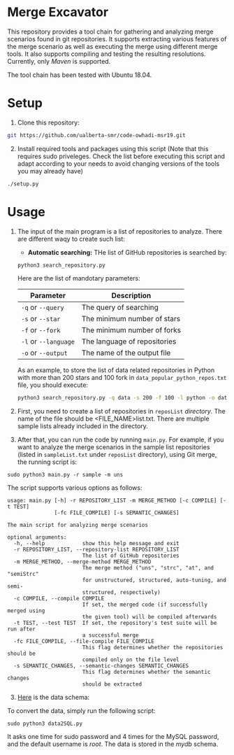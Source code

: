 
# Merge Excavator

This repository provides a tool chain for gathering and analyzing merge scenarios found in git repositories. 
It supports extracting various features of the merge scenario as well as executing the merge using different merge tools.
It also supports compiling and testing the resulting resolutions. Currently, only _Maven_ is supported.

The tool chain has been tested with Ubuntu 18.04. 

# Setup
1. Clone this repository:

```bash
git https://github.com/ualberta-smr/code-owhadi-msr19.git
```

2. Install required tools and packages using this script (Note that this requires sudo priveleges. 
Check the list before executing this script and adapt according to your needs to avoid changing versions of the
 tools you may already have)

```bash
./setup.py
``` 

# Usage 

1. The input of the main program is a list of repositories to analyze. There are different waqy to create such list:
    * **Automatic searching:** THe list of GitHub repositories is searched by:
    
    ```bash
    python3 search_repository.py
    ```
    Here are the list of mandotary parameters:
    
    | Parameter | Description |
    | --- | --- |
    | `-q` or `--query` | The query of searching |
    | `-s` or `--star` | The minimum number of stars |
    | `-f` or `--fork` | The minimum number of forks |
    | `-l` or `--language` | The language of repositories | 
    | `-o` or `--output` | The name of the output file |  
    
    As an example, to store the list of data related repositories in Python with more than 200 stars and 100 fork in
     `data_popular_python_repos.txt` file, you should execute:
     
    ```bash
    python3 search_repository.py -q data -s 200 -f 100 -l python -o data_popular_python_repos
    ```  
    
    
    
    
    
    
    
    
    
    

1. First, you need to create a list of repositories in `reposList` _directory_. The name of the file should be <FILE_NAME>list.txt. There are multiple sample lists already included in the directory.
2. After that, you can run the code by running `main.py`. For example, if you want to analyze the merge scenarios in the sample list repositories (listed in `sampleList.txt` under `reposList` directory), using Git merge, the running script is:

```
sudo python3 main.py -r sample -m uns
```

The script supports various options as follows:
```
usage: main.py [-h] -r REPOSITORY_LIST -m MERGE_METHOD [-c COMPILE] [-t TEST]
               [-fc FILE_COMPILE] [-s SEMANTIC_CHANGES]

The main script for analyzing merge scenarios

optional arguments:
  -h, --help            show this help message and exit
  -r REPOSITORY_LIST, --repository-list REPOSITORY_LIST
                        The list of GitHub repositories
  -m MERGE_METHOD, --merge-method MERGE_METHOD
                        The merge method ("uns", "strc", "at", and "semiStrc"
                        for unstructured, structured, auto-tuning, and semi-
                        structured, respectively)
  -c COMPILE, --compile COMPILE
                        If set, the merged code (if successfully merged using
                        the given tool) will be compiled afterwards
  -t TEST, --test TEST  If set, the repository's test suite will be run after
                        a successful merge
  -fc FILE_COMPILE, --file-compile FILE_COMPILE
                        This flag determines whether the repositories should be
                        compiled only on the file level
  -s SEMANTIC_CHANGES, --semantic-changes SEMANTIC_CHANGES
                        This flag determines whether the semantic changes
                        should be extracted

```

3. [Here](https://github.com/ualberta-smr/code-owhadi-merge/tree/master/datamodel/model.png) is the data schema:


To convert the data, simply run the following script:
```
sudo python3 data2SQL.py
```
It asks one time for sudo password and 4 times for the MySQL password, and the default username is _root_. The data is stored in the _mydb_ schema.





